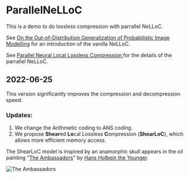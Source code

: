 # ParallelNeLLoC

This is a demo to do lossless compression with parrallel NeLLoC.

See [On the Out-of-Distribution Generalization of Probabilistic Image Modelling](https://arxiv.org/abs/2109.02639) for an introduction of the vanilla NeLLoC.

See [Parallel Neural Local Lossless Compression
](https://arxiv.org/abs/2201.05213) for the details of the parrallel NeLLoC.

## 2022-06-25
This version significantly improves the compression and decompression speed.

### Updates:
1. We change the Arithmetic coding to ANS coding.
2. We propose **Shear**ed **Lo**cal Lossless **C**ompression (**ShearLoC**), which allows more efficient memory access.

The ShearLoC model is inspired by an anamorphic skull
 appears in the oil painting "[The Ambassadors](https://en.wikipedia.org/wiki/The_Ambassadors_(Holbein))" by [Hans Holbein the Younger](https://en.wikipedia.org/wiki/Hans_Holbein_the_Younger).
 
 ![The Ambassadors](https://upload.wikimedia.org/wikipedia/commons/thumb/8/88/Hans_Holbein_the_Younger_-_The_Ambassadors_-_Google_Art_Project.jpg/680px-Hans_Holbein_the_Younger_-_The_Ambassadors_-_Google_Art_Project.jpg)


